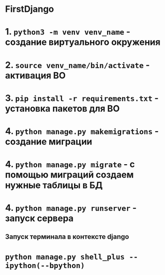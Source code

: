 # FirstDjango
# 1. `python3 -m venv venv_name` - создание виртуального окружения
# 2. `source venv_name/bin/activate` - активация ВО
# 3. `pip install -r requirements.txt` - установка пакетов для ВО
# 4. `python manage.py makemigrations` - создание миграции
# 4. `python manage.py migrate`  - с помощью миграций создаем нужные таблицы в БД
# 4. `python manage.py runserver` - запуск сервера

## Запуск терминала в контексте django
# `python manage.py shell_plus --ipython(--bpython)`